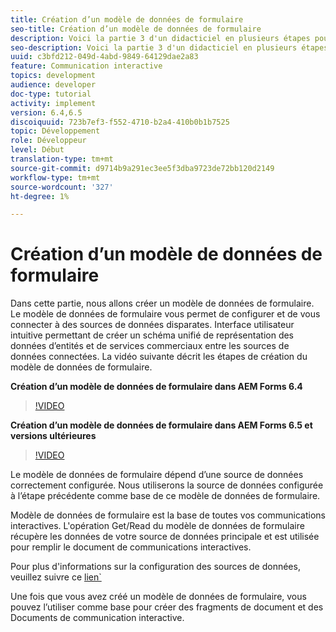 ```yaml
---
title: Création d’un modèle de données de formulaire
seo-title: Création d’un modèle de données de formulaire
description: Voici la partie 3 d'un didacticiel en plusieurs étapes pour créer votre premier document de communications interactives. Dans cette partie, nous allons créer un modèle de données de formulaire. Le modèle de données de formulaire vous permet de configurer et de vous connecter à des sources de données disparates. Il fournit une interface utilisateur intuitive pour créer un schéma de représentation unifiée des données d'entités et de services d'entreprise à travers les sources de données connectées. La vidéo suivante décrit les étapes de création du modèle de données de formulaire.
seo-description: Voici la partie 3 d'un didacticiel en plusieurs étapes pour créer votre premier document de communications interactives. Dans cette partie, nous allons créer un modèle de données de formulaire. Le modèle de données de formulaire vous permet de configurer et de vous connecter à des sources de données disparates. Il fournit une interface utilisateur intuitive pour créer un schéma de représentation unifiée des données d'entités et de services commerciaux entre les sources de données connectées. La vidéo suivante décrit les étapes de création du modèle de données de formulaire.
uuid: c3bfd212-049d-4abd-9849-64129dae2a83
feature: Communication interactive
topics: development
audience: developer
doc-type: tutorial
activity: implement
version: 6.4,6.5
discoiquuid: 723b7ef3-f552-4710-b2a4-410b0b1b7525
topic: Développement
role: Développeur
level: Début
translation-type: tm+mt
source-git-commit: d9714b9a291ec3ee5f3dba9723de72bb120d2149
workflow-type: tm+mt
source-wordcount: '327'
ht-degree: 1%

---
```



# Création d’un modèle de données de formulaire

Dans cette partie, nous allons créer un modèle de données de formulaire. Le modèle de données de formulaire vous permet de configurer et de vous connecter à des sources de données disparates. Interface utilisateur intuitive permettant de créer un schéma unifié de représentation des données d’entités et de services commerciaux entre les sources de données connectées. La vidéo suivante décrit les étapes de création du modèle de données de formulaire.

**Création d’un modèle de données de formulaire dans AEM Forms 6.4**
>[!VIDEO](https://video.tv.adobe.com/v/27763/?quality=9&learn=on)

**Création d’un modèle de données de formulaire dans AEM Forms 6.5 et versions ultérieures**
>[!VIDEO](https://video.tv.adobe.com/v/27765?quality=9&learn=on)

Le modèle de données de formulaire dépend d’une source de données correctement configurée. Nous utiliserons la source de données configurée à l’étape précédente comme base de ce modèle de données de formulaire.

Modèle de données de formulaire est la base de toutes vos communications interactives. L&#39;opération Get/Read du modèle de données de formulaire récupère les données de votre source de données principale et est utilisée pour remplir le document de communications interactives.

Pour plus d&#39;informations sur la configuration des sources de données, veuillez suivre ce [lien`](parttwo.md)

Une fois que vous avez créé un modèle de données de formulaire, vous pouvez l’utiliser comme base pour créer des fragments de document et des Documents de communication interactive.
